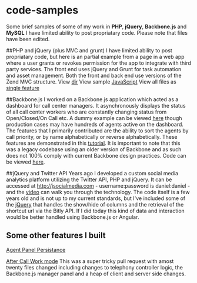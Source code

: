 code-samples
============
Some brief samples of some of my work in **PHP**, **jQuery**, **Backbone.js** and **MySQL**
I have limited ability to post propriatary code. Please note that files have been edited.

##PHP and jQuery (plus MVC and grunt)
I have limited ability to post propriatary code, but here is an partial example from a page in a web app where a user grants or revokes permission for the app to integrate with third party services. The front end uses jQuery and Grunt for task automation and asset management. Both the front and back end use versions of the Zend MVC structure.
View [dir](https://github.com/danielbloom/code-samples/tree/master/integrations)
View sample [JavaScript](https://github.com/danielbloom/code-samples/blob/master/integrations/integrations.js)
View all files as [single feature](https://github.com/danielbloom/code-samples/commit/ff93ffe42494c2aab6eaf3506389615de1792915)

##Backbone.js
I worked on a Backbone.js application which acted as a dashboard for call center managers. It asynchronously displays the status of all call center workers who are constantly changing status from Open/Closed/On Call etc. A dummy example can be viewed [here](https://secure.ifbyphone.com/managerpanel.php?key=adc1bbaf0f133450c6eccd4b55a134284cdbfae9&usr_queue_id=31494) though production cases may have hundreds of agents active on the dashboard. The features that I primarily contributed are the ability to sort the agents by call priority, or by name alphabetically or reverse alphabetically. These features are demonstrated in this [tutorial](http://vimeo.com/86921727#t=1m08s). It is important to note that this was a legacy codebase using an older version of Backbone and as such does not 100% comply with current Backbone design practices.
Code can be viewed [here](https://github.com/danielbloom/code-samples/tree/master/managerpanel).

##jQuery and Twitter API
Years ago I developed a custom social media analytics platform utilizing the Twitter API, PHP and jQuery. It can be accessed at http://jsocialmedia.com - username:password is daniel:daniel - and the [video](https://www.youtube.com/watch?v=BPCLizmQlf8) can walk you through the technology. The code itself is a few years old and is not up to my current standards, but I've included some of the [jQuery](https://github.com/danielbloom/code-samples/tree/master/twitter-api) that handles the show/hide of columns and the retrieval of the shortcut url via the Bitly API. If I did today this kind of data and interaction would be better handled using Backbone.js or Angular.

## Some other features I built
[Agent Panel Persistance](http://vimeo.com/85774075)

[After Call Work mode](http://vimeo.com/82999970) This was a super tricky pull request with amost twenty files changed including changes to telephony controller logic, the Backbone.js manager panel and a heap of client and server side changes. 


